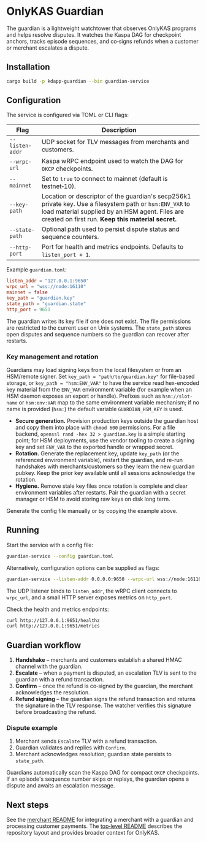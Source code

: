 # OnlyKAS Guardian

The guardian is a lightweight watchtower that observes OnlyKAS programs and helps resolve disputes.
It watches the Kaspa DAG for checkpoint anchors, tracks episode sequences, and co‑signs refunds
when a customer or merchant escalates a dispute.

## Installation

```bash
cargo build -p kdapp-guardian --bin guardian-service
```

## Configuration

The service is configured via TOML or CLI flags:

| Flag | Description |
| ---- | ----------- |
| `--listen-addr` | UDP socket for TLV messages from merchants and customers. |
| `--wrpc-url` | Kaspa wRPC endpoint used to watch the DAG for `OKCP` checkpoints. |
| `--mainnet` | Set to `true` to connect to mainnet (default is testnet‑10). |
| `--key-path` | Location or descriptor of the guardian's secp256k1 private key. Use a filesystem path or `hsm:ENV_VAR` to load material supplied by an HSM agent. Files are created on first run. **Keep this material secret.** |
| `--state-path` | Optional path used to persist dispute status and sequence counters. |
| `--http-port` | Port for health and metrics endpoints. Defaults to `listen_port + 1`. |

Example `guardian.toml`:

```toml
listen_addr = "127.0.0.1:9650"
wrpc_url = "wss://node:16110"
mainnet = false
key_path = "guardian.key"
state_path = "guardian.state"
http_port = 9651
```

The guardian writes its key file if one does not exist.  The file permissions are restricted to the
current user on Unix systems.  The `state_path` stores open disputes and sequence numbers so the
guardian can recover after restarts.

### Key management and rotation

Guardians may load signing keys from the local filesystem or from an HSM/remote signer.  Set
`key_path = "path/to/guardian.key"` for file-based storage, or `key_path = "hsm:ENV_VAR"` to have
the service read hex-encoded key material from the `ENV_VAR` environment variable (for example when
an HSM daemon exposes an export or handle).  Prefixes such as `hsm://slot-name` or `hsm:env:VAR` map
to the same environment variable mechanism; if no name is provided (`hsm:`) the default variable
`GUARDIAN_HSM_KEY` is used.

- **Secure generation.** Provision production keys outside the guardian host and copy them into
  place with `chmod 600` permissions. For a file backend, `openssl rand -hex 32 > guardian.key` is a
  simple starting point; for HSM deployments, use the vendor tooling to create a signing key and set
  `ENV_VAR` to the exported handle or wrapped secret.
- **Rotation.** Generate the replacement key, update `key_path` (or the referenced environment
  variable), restart the guardian, and re-run handshakes with merchants/customers so they learn the
  new guardian pubkey. Keep the prior key available until all sessions acknowledge the rotation.
- **Hygiene.** Remove stale key files once rotation is complete and clear environment variables after
  restarts. Pair the guardian with a secret manager or HSM to avoid storing raw keys on disk long
  term.

Generate the config file manually or by copying the example above.

## Running

Start the service with a config file:

```bash
guardian-service --config guardian.toml
```

Alternatively, configuration options can be supplied as flags:

```bash
guardian-service --listen-addr 0.0.0.0:9650 --wrpc-url wss://node:16110 --http-port 9651 --key-path guardian.key
```

The UDP listener binds to `listen_addr`, the wRPC client connects to `wrpc_url`, and a small HTTP
server exposes metrics on `http_port`.

Check the health and metrics endpoints:

```bash
curl http://127.0.0.1:9651/healthz
curl http://127.0.0.1:9651/metrics
```

## Guardian workflow

1. **Handshake** – merchants and customers establish a shared HMAC channel with the guardian.
2. **Escalate** – when a payment is disputed, an escalation TLV is sent to the guardian with a
   refund transaction.
3. **Confirm** – once the refund is co‑signed by the guardian, the merchant acknowledges the
   resolution.
4. **Refund signing** – the guardian signs the refund transaction and returns the signature in the
   TLV response. The watcher verifies this signature before broadcasting the refund.

### Dispute example

1. Merchant sends `Escalate` TLV with a refund transaction.
2. Guardian validates and replies with `Confirm`.
3. Merchant acknowledges resolution; guardian state persists to `state_path`.

Guardians automatically scan the Kaspa DAG for compact `OKCP` checkpoints.  If an episode's
sequence number skips or replays, the guardian opens a dispute and awaits an escalation message.

## Next steps

See the [merchant README](../kdapp-merchant/README.md) for integrating a merchant with a guardian and
processing customer payments.  The [top‑level README](../../README.md) describes the repository
layout and provides broader context for OnlyKAS.
